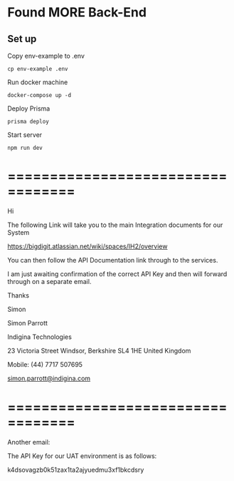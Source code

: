 # Found MORE Back-End

## Set up
Copy env-example to .env 
```
cp env-example .env
```

Run docker machine
```
docker-compose up -d
```

Deploy Prisma
```
prisma deploy
```

Start server 
```
npm run dev
```


==================================
==================================

Hi

 

The following Link will take you to the main Integration documents for our System

 

https://bigdigit.atlassian.net/wiki/spaces/IH2/overview

 

You can then follow the API Documentation link through to the services.

 

I am just awaiting confirmation of the correct API Key and then will forward through on a separate email.

 

Thanks

 

Simon

 

 

 

Simon Parrott

Indigina Technologies


23 Victoria Street
Windsor, Berkshire
SL4 1HE
United Kingdom

 

Mobile: (44) 7717 507695

 

simon.parrott@indigina.com



==================================
==================================



Another email: 


The API Key for our UAT environment is as follows:

 

k4dsovagzb0k51zax1ta2ajyuedmu3xf1bkcdsry